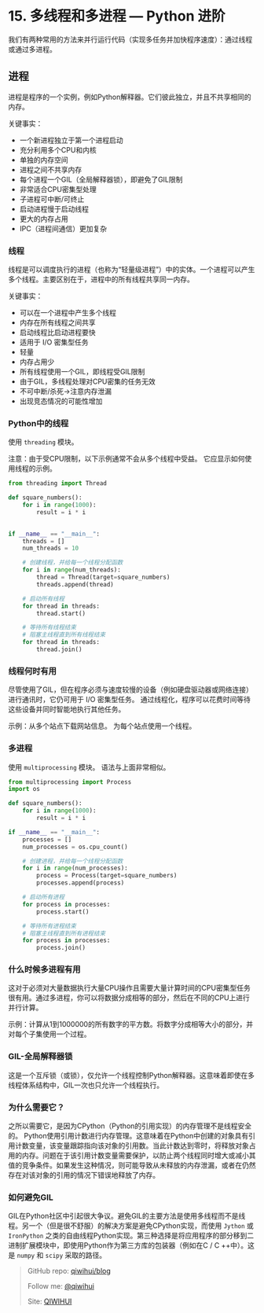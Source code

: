 # 15. 多线程和多进程 — Python 进阶

我们有两种常用的方法来并行运行代码（实现多任务并加快程序速度）：通过线程或通过多进程。

<!--more-->

## 进程

进程是程序的一个实例，例如Python解释器。它们彼此独立，并且不共享相同的内存。

关键事实：

- 一个新进程独立于第一个进程启动
- 充分利用多个CPU和内核
- 单独的内存空间
- 进程之间不共享内存
- 每个进程一个GIL（全局解释器锁），即避免了GIL限制
- 非常适合CPU密集型处理
- 子进程可中断/可终止
- 启动进程慢于启动线程
- 更大的内存占用
- IPC（进程间通信）更加复杂

### 线程

线程是可以调度执行的进程（也称为“轻量级进程”）中的实体。一个进程可以产生多个线程。主要区别在于，进程中的所有线程共享同一内存。

关键事实：

- 可以在一个进程中产生多个线程
- 内存在所有线程之间共享
- 启动线程比启动进程要快
- 适用于 I/O 密集型任务
- 轻量
- 内存占用少
- 所有线程使用一个GIL，即线程受GIL限制
- 由于GIL，多线程处理对CPU密集的任务无效
- 不可中断/杀死->注意内存泄漏
- 出现竞态情况的可能性增加

### Python中的线程

使用 `threading` 模块。

注意：由于受CPU限制，以下示例通常不会从多个线程中受益。 它应显示如何使用线程的示例。

```python
from threading import Thread

def square_numbers():
    for i in range(1000):
        result = i * i

        
if __name__ == "__main__":        
    threads = []
    num_threads = 10

    # 创建线程，并给每一个线程分配函数
    for i in range(num_threads):
        thread = Thread(target=square_numbers)
        threads.append(thread)

    # 启动所有线程
    for thread in threads:
        thread.start()

    # 等待所有线程结束
    # 阻塞主线程直到所有线程结束
    for thread in threads:
        thread.join()
```

### 线程何时有用

尽管使用了GIL，但在程序必须与速度较慢的设备（例如硬盘驱动器或网络连接）进行通讯时，它仍可用于 I/O 密集型任务。 通过线程化，程序可以花费时间等待这些设备并同时智能地执行其他任务。

示例：从多个站点下载网站信息。 为每个站点使用一个线程。

### 多进程

使用 `multiprocessing` 模块。 语法与上面非常相似。

```python
from multiprocessing import Process
import os

def square_numbers():
    for i in range(1000):
        result = i * i

if __name__ == "__main__":
    processes = []
    num_processes = os.cpu_count()

    # 创建进程，并给每一个线程分配函数
    for i in range(num_processes):
        process = Process(target=square_numbers)
        processes.append(process)

    # 启动所有进程
    for process in processes:
        process.start()

    # 等待所有进程结束
    # 阻塞主线程直到所有进程结束
    for process in processes:
        process.join()
```

### 什么时候多进程有用

这对于必须对大量数据执行大量CPU操作且需要大量计算时间的CPU密集型任务很有用。通过多进程，你可以将数据分成相等的部分，然后在不同的CPU上进行并行计算。

示例：计算从1到1000000的所有数字的平方数。将数字分成相等大小的部分，并对每个子集使用一个过程。

### GIL-全局解释器锁

这是一个互斥锁（或锁），仅允许一个线程控制Python解释器。这意味着即使在多线程体系结构中，GIL一次也只允许一个线程执行。

### 为什么需要它？

之所以需要它，是因为CPython（Python的引用实现）的内存管理不是线程安全的。 Python使用引用计数进行内存管理。这意味着在Python中创建的对象具有引用计数变量，该变量跟踪指向该对象的引用数。当此计数达到零时，将释放对象占用的内存。问题在于该引用计数变量需要保护，以防止两个线程同时增大或减小其值的竞争条件。如果发生这种情况，则可能导致从未释放的内存泄漏，或者在仍然存在对该对象的引用的情况下错误地释放了内存。

### 如何避免GIL

GIL在Python社区中引起很大争议。避免GIL的主要方法是使用多线程而不是线程。另一个（但是很不舒服）的解决方案是避免CPython实现，而使用 `Jython` 或 `IronPython` 之类的自由线程Python实现。第三种选择是将应用程序的部分移到二进制扩展模块中，即使用Python作为第三方库的包装器（例如在C / C ++中）。这是 `numpy` 和 `scipy` 采取的路径。

> GitHub repo: [qiwihui/blog](https://github.com/qiwihui/blog)
>
> Follow me: [@qiwihui](https://github.com/qiwihui)
>
> Site: [QIWIHUI](https://qiwihui.com)

